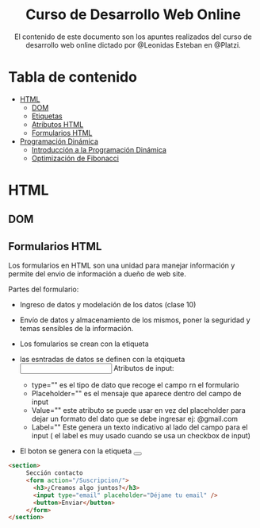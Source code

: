 <div align="center">
  <h1> Curso de Desarrollo Web Online</h1>
  <p> El contenido de este documento son los apuntes realizados del curso de desarrollo web online dictado por @Leonidas Esteban en @Platzi.</p>
</div>

# Tabla de contenido
- [HTML](#HTML)
    - [DOM](#DOM)
    - [Etiquetas](#etiquetas)
    - [Atributos HTML](#atributos-HTML)
    - [Formularios HTML](#formularios-HTML)
- [Programación Dinámica](#Programación-Dinámica)
    - [Introducción a la Programación Dinámica](#Introducción-a-la-Programación-Dinámica)
    - [Optimización de Fibonacci](#Optimización-de-Fibonacci)
   
# HTML

## DOM

## Formularios HTML

Los formularios en HTML son una unidad para manejar información y permite del envio de información a dueño de web site.

Partes del formulario:
  - Ingreso de datos y modelación de los datos (clase 10)
  - Envío de datos y almacenamiento de los mismos, poner la seguridad y temas sensibles de la información.
 
 -  Los fomularios se crean con la etiqueta <form></form>
 -  las esntradas de datos se definen con la etqiqueta <input></input> 
    Atributos de input:
      - type="" es el tipo de dato que recoge el campo rn el formulario
      - Placeholder="" es el mensaje que aparece dentro del campo de input
      - Value="" este atributo se puede usar en vez del placeholder para dejar un formato del dato que se debe ingresar ej: @gmail.com
      - Label="" Este genera un texto indicativo al lado del campo para el input ( el label es muy usado cuando se usa un checkbox de input)
 - El boton se genera con la etiqueta <button></button>
 
 ```HTML
<section>
      Sección contacto
      <form action="/Suscripcion/">
        <h3>¿Creamos algo juntos?</h3>
        <input type="email" placeholder="Déjame tu email" />
        <button>Enviar</button>
      </form>
</section>

```
 
 
